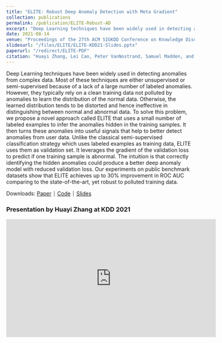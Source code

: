 ```yaml
---
title: "ELITE: Robust Deep Anomaly Detection with Meta Gradient"
collection: publications
permalink: /publication/ELITE-Robust-AD
excerpt: "Deep Learning techniques have been widely used in detecting anomalies from complex data. Most of these techniques are either unsupervised or semi-supervised because of a lack of a large number of labeled anomalies. However, they typically rely on a clean training data not polluted by anomalies to learn the distribution of the normal data. Otherwise, the learned distribution tends to be distorted and hence ineffective in distinguishing between normal and abnormal data. To solve this problem, we propose a novel approach called ELITE that uses a small number of labeled examples to infer the anomalies hidden in the training samples. It then turns these anomalies into useful signals that help to better detect anomalies from user data. Unlike the classical semi-supervised classification strategy which uses labeled examples as training data, ELITE uses them as validation set. It leverages the gradient of the validation loss to predict if one training sample is abnormal. The intuition is that correctly identifying the hidden anomalies could produce a better deep anomaly model with reduced validation loss. Our experiments on public benchmark datasets show that ELITE achieves up to 30% improvement in ROC AUC comparing to the state-of-the-art, yet robust to polluted training data."
date: 2021-08-14
venue: "Proceedings of the 27th ACM SIGKDD Conference on Knowledge Discovery & Data Mining (KDD)"
slidesurl: "/files/ELITE/ELITE-KDD21-Slides.pptx"
paperurl: "/redirect/ELITE-PDF"
citation: "Huayi Zhang, Lei Cao, Peter VanNostrand, Samuel Madden, and Elke A. Rundensteiner. 2021. ELITE: Robust Deep Anomaly Detection with Meta Gradient. In Proceedings of the 27th ACM SIGKDD Conference on Knowledge Discovery &amp; Data Mining (KDD '21). Association for Computing Machinery, New York, NY, USA, 2174–2182. https://doi.org/10.1145/3447548.3467320"
---
```


<link rel="stylesheet" type="text/css" media="all" href="/assets/css/publication_items.css" />

Deep Learning techniques have been widely used in detecting anomalies from complex data. Most of these techniques are either unsupervised or semi-supervised because of a lack of a large number of labeled anomalies. However, they typically rely on a clean training data not polluted by anomalies to learn the distribution of the normal data. Otherwise, the learned distribution tends to be distorted and hence ineffective in distinguishing between normal and abnormal data. To solve this problem, we propose a novel approach called ELITE that uses a small number of labeled examples to infer the anomalies hidden in the training samples. It then turns these anomalies into useful signals that help to better detect anomalies from user data. Unlike the classical semi-supervised classification strategy which uses labeled examples as training data, ELITE uses them as validation set. It leverages the gradient of the validation loss to predict if one training sample is abnormal. The intuition is that correctly identifying the hidden anomalies could produce a better deep anomaly model with reduced validation loss. Our experiments on public benchmark datasets show that ELITE achieves up to 30% improvement in ROC AUC comparing to the state-of-the-art, yet robust to polluted training data.

Downloads: [Paper](/redirect/ELITE-PDF) ⏐ [Code](https://github.com/Mazic4/ELITE) ⏐ [Slides](/files/ELITE/ELITE-KDD21-Slides.pptx)

### Presentation by Huayi Zhang at KDD 2021

<iframe width="560" height="315" src="https://www.youtube-nocookie.com/embed/E6JFPwq6N5s?si=wJzKvW0uzoKkZEyy" title="YouTube video player" frameborder="0" allow="accelerometer; autoplay; clipboard-write; encrypted-media; gyroscope; picture-in-picture; web-share" referrerpolicy="strict-origin-when-cross-origin" allowfullscreen></iframe>
<br>
